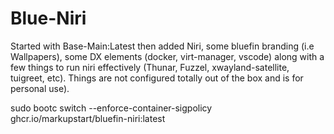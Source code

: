 # Blue-Niri

Started with Base-Main:Latest then added Niri, some bluefin branding (i.e Wallpapers), some DX elements (docker, virt-manager, vscode) along with a few things to run niri effectively (Thunar, Fuzzel, xwayland-satellite, tuigreet, etc). Things are not configured totally out of the box and is for personal use).

sudo bootc switch --enforce-container-sigpolicy ghcr.io/markupstart/bluefin-niri:latest

